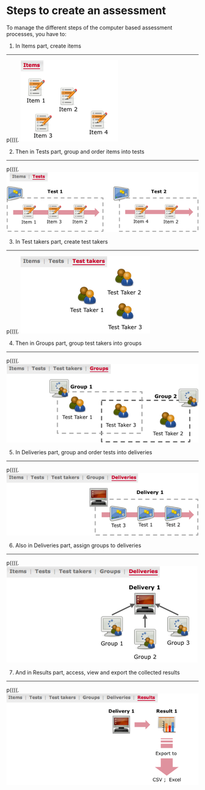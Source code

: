 <!--
created_at: '2011-12-01 15:10:37'
updated_at: '2013-03-13 13:14:10'
authors:
    - 'Jérôme Bogaerts'
contributors:
    - 'Sophie Doublet'
tags:
    - 'User Guide'
-->

Steps to create an assessment
=============================



To manage the different steps of the computer based assessment processes, you have to:

1. In Items part, create items
------------------------------

p((((. ![](../resources/Create_Item.png)

2. Then in Tests part, group and order items into tests
-------------------------------------------------------

p((((. ![](../resources/Create_Test.png)

3. In Test takers part, create test takers
------------------------------------------

p((((. ![](../resources/Create_Testtaker.png)

4. Then in Groups part, group test takers into groups
-----------------------------------------------------

p((((. ![](../resources/Create_Group.png)

5. In Deliveries part, group and order tests into deliveries
------------------------------------------------------------

p((((. ![](../resources/Create_Delivery.png)

6. Also in Deliveries part, assign groups to deliveries
-------------------------------------------------------

p((((. ![](../resources/Create_Delivery2.png)

7. And in Results part, access, view and export the collected results
---------------------------------------------------------------------

p((((. ![](../resources/View_Result.png)


